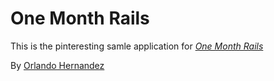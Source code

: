 # One Month Rails

This is the pinteresting samle application for [*One Month Rails*](http://onemonthrails.com)

By [Orlando Hernandez](http://onemonthrails.com)